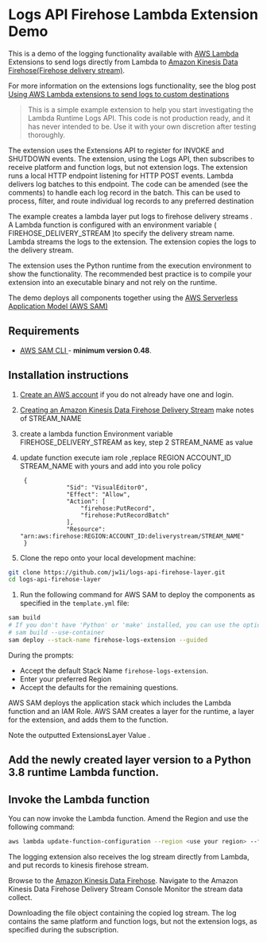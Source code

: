 # Logs API Firehose Lambda Extension Demo

This is a demo of the logging functionality available with [AWS Lambda](https://aws.amazon.com/lambda/) Extensions to send logs directly from Lambda to [Amazon Kinesis Data Firehose(Firehose delivery stream)](https://aws.amazon.com/kinesis/data-firehose).

For more information on the extensions logs functionality, see the blog post [Using AWS Lambda extensions to send logs to custom destinations](https://aws.amazon.com/blogs/compute/using-aws-lambda-extensions-to-send-logs-to-custom-destinations/)

> This is a simple example extension to help you start investigating the Lambda Runtime Logs API. This code is not production ready, and it has never intended to be. Use it with your own discretion after testing thoroughly.  

The extension uses the Extensions API to register for INVOKE and SHUTDOWN events. The extension, using the Logs API, then subscribes to receive platform and function logs, but not extension logs. The extension runs a local HTTP endpoint listening for HTTP POST events. Lambda delivers log batches to this endpoint. The code can be amended (see the comments) to handle each log record in the batch. This can be used to process, filter, and route individual log records to any preferred destination

The example creates a lambda layer put logs to firehose delivery streams . A Lambda function is configured with an environment variable ( FIREHOSE_DELIVERY_STREAM )to specify the delivery stream name. Lambda streams the logs to the extension. The extension copies the logs to the delivery stream.

The extension uses the Python runtime from the execution environment to show the functionality. The recommended best practice is to compile your extension into an executable binary and not rely on the runtime.

The demo deploys all components together using the [AWS Serverless Application Model (AWS SAM)](https://docs.aws.amazon.com/serverless-application-model/latest/developerguide/serverless-sam-cli-install.html)

## Requirements

* [AWS SAM CLI ](https://docs.aws.amazon.com/serverless-application-model/latest/developerguide/serverless-sam-cli-install.html) - **minimum version 0.48**.

## Installation instructions

1. [Create an AWS account](https://portal.aws.amazon.com/gp/aws/developer/registration/index.html) if you do not already have one and login.

2. [Creating an Amazon Kinesis Data Firehose Delivery Stream](https://docs.aws.amazon.com/firehose/latest/dev/basic-create.html) make notes of STREAM_NAME

3.	create a lambda function Environment variable FIREHOSE_DELIVERY_STREAM as key, step 2 STREAM_NAME as value

4. update function execute iam role ,replace REGION  ACCOUNT_ID STREAM_NAME with yours and add into you role policy

		{
		            "Sid": "VisualEditor0",
		            "Effect": "Allow",
		            "Action": [
		                "firehose:PutRecord",
		                "firehose:PutRecordBatch"
		            ],
		            "Resource": "arn:aws:firehose:REGION:ACCOUNT_ID:deliverystream/STREAM_NAME"
		}

4. Clone the repo onto your local development machine:

```bash
git clone https://github.com/jw1i/logs-api-firehose-layer.git
cd logs-api-firehose-layer 
```

1. Run the following command for AWS SAM to deploy the components as specified in the `template.yml` file:
```bash
sam build
# If you don't have 'Python' or 'make' installed, you can use the option to build using a container which uses a python3.8 Docker container image
# sam build --use-container
sam deploy --stack-name firehose-logs-extension --guided
```

During the prompts:

* Accept the default Stack Name `firehose-logs-extension`.
* Enter your preferred Region
* Accept the defaults for the remaining questions.

AWS SAM deploys the application stack which includes the Lambda function and an IAM Role. AWS SAM creates a layer for the runtime, a layer for the extension, and adds them to the function.

Note the outputted ExtensionsLayer Value .

## Add the newly created layer version to a Python 3.8 runtime Lambda function.

## Invoke the Lambda function
You can now invoke the Lambda function. Amend the Region and use the following command:
```bash
aws lambda update-function-configuration --region <use your region> --function-name <your function name> --layers <LayerVersionArn from previous step>
```
The logging extension also receives the log stream directly from Lambda, and put records to kinesis firehose stream.

Browse to the [Amazon Kinesis Data Firehose](https://console.aws.amazon.com/firehose). Navigate to the Amazon Kinesis Data Firehose Delivery Stream Console Monitor the stream data collect. 

Downloading the file object containing the copied log stream. The log contains the same platform and function logs, but not the extension logs, as specified during the subscription.
